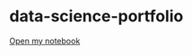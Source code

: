 # data-science-portfolio

[Open my notebook](https://colab.research.google.com/drive/1784elbYNRWR2gtFPjnLpctRVQRRsskWY?usp=sharing)
